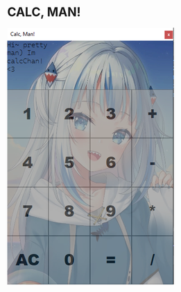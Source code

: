 # CALC, MAN!

![Image alt](https://github.com/jazerQ/1_wpf_expirience_anime_chan_Calc/raw/main/image.png)

